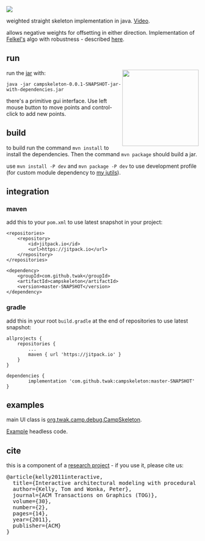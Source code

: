 [![](https://jitpack.io/v/twak/campskeleton.svg)](https://jitpack.io/#twak/campskeleton)

weighted straight skeleton implementation in java. [Video](http://www.youtube.com/watch?v=2twcln3_7Y8).

allows negative weights for offsetting in either direction. Implementation of [Felkel's](http://www.dma.fi.upm.es/mabellanas/tfcs/skeleton/html/documentacion/Straight%20Skeletons%20Implementation.pdf) algo with robustness - described [here](http://twak.blogspot.com/2009/05/engineering-weighted-straight-skeleton.html).

## run
<img src="docs/images/campskeleton.png" style="bottom:0;" width="200" align="right">

run the [jar](https://drive.google.com/open?id=0B6r_mUgXfBLdVTRfSE04MzB2Tlk) with:

```
java -jar campskeleton-0.0.1-SNAPSHOT-jar-with-dependencies.jar
```

there's a primitive gui interface. Use left mouse button to move points and control-click to add new points.

## build
to build run the command `mvn install` to install the dependencies. Then the command `mvn package` should build a jar.

use `mvn install -P dev` and `mvn package -P dev` to use development profile (for custom module dependency to [my jutils](https://github.com/twak/jutils)).

## integration

### maven
add this to your `pom.xml` to use latest snapshot in your project:

```
<repositories>
    <repository>
        <id>jitpack.io</id>
        <url>https://jitpack.io</url>
    </repository>
</repositories>

<dependency>
    <groupId>com.github.twak</groupId>
    <artifactId>campskeleton</artifactId>
    <version>master-SNAPSHOT</version>
</dependency>
```

### gradle
add this in your root `build.gradle` at the end of repositories to use latest snapshot:

```
allprojects {
    repositories {
        ...
        maven { url 'https://jitpack.io' }
    }
}

dependencies {
        implementation 'com.github.twak:campskeleton:master-SNAPSHOT'
}
```

## examples
main UI class is [org.twak.camp.debug.CampSkeleton](https://github.com/twak/campskeleton/blob/master/src/org/twak/camp/debug/CampSkeleton.java). 

[Example](https://github.com/twak/campskeleton/blob/wiki/headless.md) headless code.

## cite
this is a component of a [research project](http://twak.blogspot.com/2011/04/interactive-architectural-modeling-with.html) - if you use it, please cite us:

<pre>
@article{kelly2011interactive,
  title={Interactive architectural modeling with procedural extrusions},
  author={Kelly, Tom and Wonka, Peter},
  journal={ACM Transactions on Graphics (TOG)},
  volume={30},
  number={2},
  pages={14},
  year={2011},
  publisher={ACM}
}
</pre>
